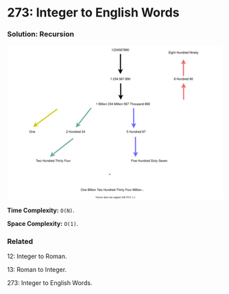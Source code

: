 # 273: Integer to English Words

### Solution: Recursion

![chart](LC273.svg)

**Time Complexity:** `O(N)`.

**Space Complexity:** `O(1)`.

### Related
12: Integer to Roman.

13: Roman to Integer.

273: Integer to English Words.